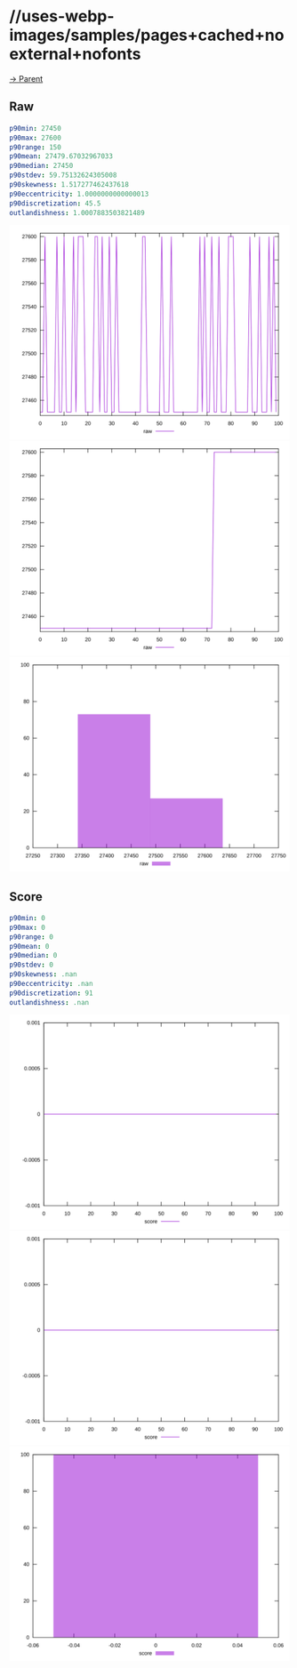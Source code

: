 
# //uses-webp-images/samples/pages+cached+noexternal+nofonts

[→ Parent](../..)


## Raw


```yaml
p90min: 27450
p90max: 27600
p90range: 150
p90mean: 27479.67032967033
p90median: 27450
p90stdev: 59.75132624305008
p90skewness: 1.517277462437618
p90eccentricity: 1.0000000000000013
p90discretization: 45.5
outlandishness: 1.0007883503821489

```

![PLOT: raw-values](./raw/values.svg)![PLOT: raw-sorted](./raw/sorted.svg)![PLOT: raw-histogram](./raw/histogram.svg)
## Score


```yaml
p90min: 0
p90max: 0
p90range: 0
p90mean: 0
p90median: 0
p90stdev: 0
p90skewness: .nan
p90eccentricity: .nan
p90discretization: 91
outlandishness: .nan

```

![PLOT: score-values](./score/values.svg)![PLOT: score-sorted](./score/sorted.svg)![PLOT: score-histogram](./score/histogram.svg)